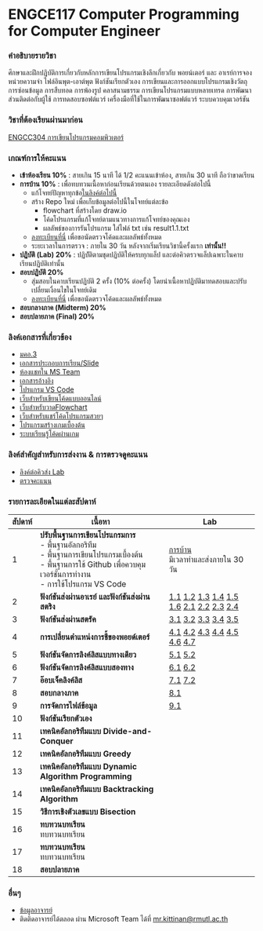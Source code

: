 # ENGCE117 Computer Programming for Computer Engineer

### คำอธิบายรายวิชา
ศึกษาและฝึกปฏิบัติการเกี่ยวกับหลักการเขียนโปรแกรมเชิงลึกเกี่ยวกับ พอยน์เตอร์ และ อาเรย์​ การจองหน่วยความจำ ไฟล์อินพุต-เอาต์พุต ฟังก์ชันเรียกตัวเอง การเขียนและการออกแบบโปรแกรมเชิงวัตถุ การซ่อนข้อมูล การสืบทอด การพ้องรูป คลาสนามธรรม การเขียนโปรแกรมแบบหลายเทรด การพัฒนาส่วนติดต่อกับผู้ใช้ การทดสอบซอฟต์แวร์ เครื่องมือที่ใช้ในการพัฒนาซอฟต์แวร์ ระบบควบคุมเวอร์ชัน

### วิชาที่ต้องเรียนผ่านมาก่อน
[ENGCC304  การเขียนโปรแกรมคอมพิวเตอร์](https://github.com/tumrmutl/ENGCC304-Computer-Programming)

### เกณฑ์การให้คะแนน
* **เข้าห้องเรียน 10%** : สายเกิน 15 นาที ได้ 1/2 คะแนนเข้าห้อง, สายเกิน 30 นาที ถือว่าขาดเรียน
* **การบ้าน 10%** : เพื่อทบทวนเนื้อหาก่อนเรียนด้วยตนเอง รายละเอียดดังต่อไปนี้
    - แก้โจทย์ปัญหาทุกข้อ[ในลิงค์ต่อไปนี้](https://github.com/tumrmutl/ENGCC304-Computer-Programming/tree/main/Homework)
    - สร้าง Repo ใหม่ เพื่อเก็บข้อมูลต่อไปนี้ในโจทย์แต่ละข้อ
        - flowchart ที่สร้างโดย draw.io
        - โค้ดโปรแกรมที่แก้โจทย์ตามแนวทางการแก้โจทย์ของคุณเอง
        - ผลลัพธ์ของการรันโปรแกรม ใส่ไฟล์ txt เช่น result1.1.txt
    - [ลงทะเบียนที่นี่](https://forms.gle/ck123S9iJnLYqXun9) เพื่อขอนัดตรวจโค้ดและผลลัพธ์ทั้งหมด
    - ระยะเวลาในการตรวจ : ภายใน 30 วัน หลังจากเริ่มเรียนวิชานี้ครั้งแรก **เท่านั้น!!**
* **ปฏิบัติ (Lab) 20%** : ปฏิบััติตามชุดปฏิบัติให้ครบทุกแล็ป และต่อคิวตรวจแล็ปเฉพาะในคาบเรียนปฏิบัติเท่านั้น
* **สอบปฏิบัติ 20%**
    - สุ่มสอบในคาบเรียนปฏิบัติ 2 ครั้ง (10% ต่อครั้ง) โดยนำเนื้อหาปฏิบัติมาทดสอบและปรับเปลี่ยนเงื่อนไขในโจทย์เดิม
    - [ลงทะเบียนที่นี่](https://forms.gle/ck123S9iJnLYqXun9) เพื่อขอนัดตรวจโค้ดและผลลัพธ์ทั้งหมด
* **สอบกลางภาค (Midterm) 20%**
* **สอบปลายภาค (Final) 20%**

### ลิงค์เอกสารที่เกี่ยวข้อง
* [มคอ.3](https://docs.google.com/document/d/1WHoxwYazWH7OdnVm56_z0LaLQHmLAhbA7fRn0yG5m_Y/edit?usp=sharing)
* [เอกสารประกอบการเรียน/Slide](https://drive.google.com/drive/folders/18yq_AvC9nJS1tFPI63SnPklVF7EagrN7?usp=sharing)
* [ห้องแชทใน MS Team](https://teams.microsoft.com/l/team/19%3ASRc4lB9z91Vay6mrtEaEm14MyYUYn_hccTzFXdp1NyE1%40thread.tacv2/conversations?groupId=37d36e7f-c2eb-4dcf-9320-32ee74544bd8&tenantId=2c0a3819-8c66-4ae1-9a99-3832d9facbd9)
* [เอกสารอ้างอิง](https://autolib.rmutl.ac.th/Catalog/BibItem.aspx?BibID=b00141555)
* [โปรแกรม VS Code](https://code.visualstudio.com/download)
* [เว็บสำหรับเขียนโค้ดแบบออนไลน์](https://onlinegdb.com)
* [เว็บสำหรับวาดFlowchart](https://draw.io)
* [เว็บสำหรับแชร์โค้ดโปรแกรมสวยๆ](https://carbon.now.sh/?bg=rgba%2874%2C144%2C226%2C1%29&t=material&wt=none&l=text%2Fx-c%2B%2Bsrc&width=828&ds=false&dsyoff=20px&dsblur=68px&wc=true&wa=true&pv=56px&ph=56px&ln=true&fl=1&fm=Fira+Code&fs=14px&lh=152%25&si=false&es=2x&wm=false&code=%2523include%2520%253Cstdio.h%253E%250A%250Aint%2520main%28%29%2520%257B%250A%2520%2520printf%28%2522Hello%2522%29%2520%253B%250A%2520%2520return%25200%2520%253B%250A%257D%252F%252Fend%2520function)
* [โปรแกรมสร้างเกมเบื้องต้น](https://arcade.makecode.com/)
* [ระบบเรียนรู้โค้ดผ่านเกม](https://www.codingame.com/home)

### ลิงค์สำคัญสำหรับการส่งงาน & การตรวจดูคะแนน
* [ลิงค์ต่อคิวส่ง Lab](https://forms.gle/qNwGNkvNeo19XgnD8)
* [ตรวจคะแนน](https://docs.google.com/spreadsheets/d/1XV0xPuBfEJ5ZdCDUrEp4B8D2SlRuQ0hVXaSh_xA-wW8/edit?usp=sharing)

### รายการละเอียดในแต่ละสัปดาห์
สัปดาห์ | เนื้อหา | Lab
--- | --- | ---
1| **ปรับพื้นฐานการเขียนโปรแกรมการ** <br />- พื้นฐานอัลกอริทึม<br />- พื้นฐานการเขียนโปรแกรมเบื้องต้น<br />- พื้นฐานการใช้ Github เพื่อควบคุมเวอร์ชั่นการทำงาน<br />- การใช้โปรแกรม VS Code|[การบ้าน](https://github.com/tumrmutl/ENGCC304-Computer-Programming/tree/main/Homework)<br />มีเวลาทำและส่งภายใน 30 วัน
2| **ฟังก์ชันส่งผ่านอาเรย์ และฟังก์ชันส่งผ่านสตริง**|[1.1](https://github.com/tumrmutl/ENGCE117-Computer-Programming-for-Computer-Engineer/blob/main/lab/lab1.1.md) [1.2](https://github.com/tumrmutl/ENGCE117-Computer-Programming-for-Computer-Engineer/blob/main/lab/lab1.2.md) [1.3](https://github.com/tumrmutl/ENGCE117-Computer-Programming-for-Computer-Engineer/blob/main/lab/lab1.3.md) [1.4](https://github.com/tumrmutl/ENGCE117-Computer-Programming-for-Computer-Engineer/blob/main/lab/lab1.4.md) [1.5](https://github.com/tumrmutl/ENGCE117-Computer-Programming-for-Computer-Engineer/blob/main/lab/lab1.5.md) [1.6](https://github.com/tumrmutl/ENGCE117-Computer-Programming-for-Computer-Engineer/blob/main/lab/lab1.6.md) [2.1](https://github.com/tumrmutl/ENGCE117-Computer-Programming-for-Computer-Engineer/blob/main/lab/lab2.1.md) [2.2](https://github.com/tumrmutl/ENGCE117-Computer-Programming-for-Computer-Engineer/blob/main/lab/lab2.2.md) [2.3](https://github.com/tumrmutl/ENGCE117-Computer-Programming-for-Computer-Engineer/blob/main/lab/lab2.3.md) [2.4](https://github.com/tumrmutl/ENGCE117-Computer-Programming-for-Computer-Engineer/blob/main/lab/lab2.4.md)
3| **ฟังก์ชันส่งผ่านสตรัค**| [3.1](https://github.com/tumrmutl/ENGCE117-Computer-Programming-for-Computer-Engineer/blob/main/lab/lab3.1.md) [3.2](https://github.com/tumrmutl/ENGCE117-Computer-Programming-for-Computer-Engineer/blob/main/lab/lab3.2.md) [3.3](https://github.com/tumrmutl/ENGCE117-Computer-Programming-for-Computer-Engineer/blob/main/lab/lab3.3.md) [3.4](https://github.com/tumrmutl/ENGCE117-Computer-Programming-for-Computer-Engineer/blob/main/lab/lab3.4.md) [3.5](https://github.com/tumrmutl/ENGCE117-Computer-Programming-for-Computer-Engineer/blob/main/lab/lab3.5.md) 
4| **การเปลี่ยนตำแหน่งการชี้ของพอยด์เตอร์**|[4.1](https://github.com/tumrmutl/ENGCE117-Computer-Programming-for-Computer-Engineer/blob/main/lab/lab4.1.md) [4.2](https://github.com/tumrmutl/ENGCE117-Computer-Programming-for-Computer-Engineer/blob/main/lab/lab4.2.md) [4.3](https://github.com/tumrmutl/ENGCE117-Computer-Programming-for-Computer-Engineer/blob/main/lab/lab4.3.md) [4.4](https://github.com/tumrmutl/ENGCE117-Computer-Programming-for-Computer-Engineer/blob/main/lab/lab4.4.md) [4.5](https://github.com/tumrmutl/ENGCE117-Computer-Programming-for-Computer-Engineer/blob/main/lab/lab4.5.md) [4.6](https://github.com/tumrmutl/ENGCE117-Computer-Programming-for-Computer-Engineer/blob/main/lab/lab4.6.md) [4.7](https://github.com/tumrmutl/ENGCE117-Computer-Programming-for-Computer-Engineer/blob/main/lab/lab4.7.md) 
5| **ฟังก์ชันจัดการลิงค์ลิสแบบทางเดียว**|[5.1](https://github.com/tumrmutl/ENGCE117-Computer-Programming-for-Computer-Engineer/blob/main/lab/lab5.1.md) [5.2](https://github.com/tumrmutl/ENGCE117-Computer-Programming-for-Computer-Engineer/blob/main/lab/lab5.2.md) 
6| **ฟังก์ชันจัดการลิงค์ลิสแบบสองทาง**|[6.1](https://github.com/tumrmutl/ENGCE117-Computer-Programming-for-Computer-Engineer/blob/main/lab/lab6.1.md) [6.2](https://github.com/tumrmutl/ENGCE117-Computer-Programming-for-Computer-Engineer/blob/main/lab/lab6.2.md) 
7| **อ๊อบเจ็คลิงค์ลิส**|[7.1](https://github.com/tumrmutl/ENGCE117-Computer-Programming-for-Computer-Engineer/blob/main/lab/lab7.1.md) [7.2](https://github.com/tumrmutl/ENGCE117-Computer-Programming-for-Computer-Engineer/blob/main/lab/lab7.2.md) 
8| **สอบกลางภาค**|[8.1](https://github.com/tumrmutl/ENGCE117-Computer-Programming-for-Computer-Engineer/blob/main/lab/lab8.1.md) 
9| **การจัดการไฟล์ข้อมูล**|[9.1](https://github.com/tumrmutl/ENGCE117-Computer-Programming-for-Computer-Engineer/blob/main/lab/lab9.1.md) 
10| **ฟังก์ชันเรียกตัวเอง**|[]() 
11| **เทคนิคอัลกอริทึมแบบ Divide-and-Conquer**|[]() 
12| **เทคนิคอัลกอริทึมแบบ Greedy**|[]() 
13| **เทคนิคอัลกอริทึมแบบ Dynamic Algorithm Programming**|[]() 
14| **เทคนิคอัลกอริทึมแบบ Backtracking Algorithm**|[]() 
15| **วิธีการเชิงตัวเลขแบบ Bisection**|[]() 
16| **ทบทวนบทเรียน** <br />ทบทวนบทเรียน|[]() 
17| **ทบทวนบทเรียน** <br />ทบทวนบทเรียน|[]() 
18| **สอบปลายภาค**|[]() 

### อื่นๆ
* [ข้อมูลอาจารย์](https://lms.rmutl.ac.th/teachers/detail/24002453439513437/5fd51c39cb8f05637cb8e96df6ec9392edb3ec16ea62666620cda4fd8f8b3e72)
* ติดติดอาจารย์ได้ตลอด ผ่าน Microsoft Team ได้ที่ mr.kittinan@rmutl.ac.th
